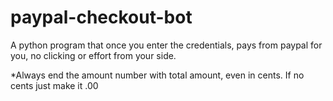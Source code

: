 # paypal-checkout-bot
A python program that once you enter the credentials, pays from paypal for you, no clicking or effort from your side.

*Always end the amount number with total amount, even in cents. If no cents just make it .00

